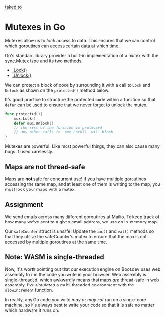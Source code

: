 [taked to](https://github.com/bootdotdev/fcc-learn-golang-assets/tree/main/course/14-mutexes/exercises)

# Mutexes in Go

Mutexes allow us to *lock* access to data. This ensures that we can control which goroutines can access certain data at which time.

Go's standard library provides a built-in implementation of a mutex with the [sync.Mutex](https://pkg.go.dev/sync#Mutex) type and its two methods:

* [.Lock()](https://golang.org/pkg/sync/#Mutex.Lock)
* [.Unlock()](https://golang.org/pkg/sync/#Mutex.Unlock)

We can protect a block of code by surrounding it with a call to `Lock` and `Unlock` as shown on the `protected()` method below.

It's good practice to structure the protected code within a function so that `defer` can be used to ensure that we never forget to unlock the mutex.

```go
func protected(){
    mux.Lock()
    defer mux.Unlock()
    // the rest of the function is protected
    // any other calls to `mux.Lock()` will block
}
```

Mutexes are powerful. Like most powerful things, they can also cause many bugs if used carelessly.

## Maps are not thread-safe

Maps are **not** safe for concurrent use! If you have multiple goroutines accessing the same map, and at least one of them is writing to the map, you must lock your maps with a mutex.

## Assignment

We send emails across many different goroutines at Mailio. To keep track of how many we've sent to a given email address, we use an in-memory map.

Our `safeCounter` struct is unsafe! Update the `inc()` and `val()` methods so that they utilize the safeCounter's mutex to ensure that the map is not accessed by multiple goroutines at the same time.

## Note: WASM is single-threaded

Now, it's worth pointing out that our execution engine on Boot.dev uses web assembly to run the code you write in your browser. Web assembly is single-threaded, which awkwardly means that maps *are* thread-safe in web assembly. I've *simulated* a multi-threaded environment with the `slowIncrement` function.

In reality, any Go code you write *may or may not* run on a single-core machine, so it's always best to write your code so that it is safe no matter which hardware it runs on.